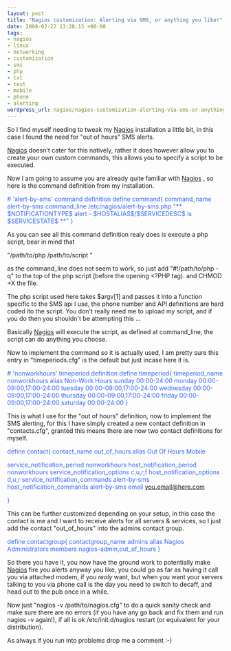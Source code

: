 ```yaml
--- 
layout: post
title: "Nagios customization: Alerting via SMS, or anything you like!"
date: 2008-02-22 13:28:13 +00:00
tags: 
- nagios
- linux
- networking
- customization
- sms
- php
- txt
- text
- mobile
- phone
- alerting
wordpress_url: nagios/nagios-customization-alerting-via-sms-or-anything-you-like
---
```

So I find myself needing to tweak my <a href="http://www.nagios.org/" title="Nagios" target="_blank">Nagios</a> installation a little bit, in this case I found the need for "out of hours" SMS alerts.

<a href="http://www.nagios.org/" title="Nagios" target="_blank">Nagios</a> doesn't cater for this natively, rather it does however allow you to create your own custom commands, this allows you to specify a script to be executed.

Now I am going to assume you are already quite familiar with <a href="http://www.nagios.org/" title="Nagios" target="_blank">Nagios</a> , so here is the command definition from my installation.

<font color="#c0c0c0">
</font>

<p align="left"><font color="#3366ff"> # 'alert-by-sms' command definition
</font><font color="#3366ff"> define command{
</font><font color="#3366ff"> command_name    alert-by-sms
</font><font color="#3366ff"> command_line    /etc/nagios/alert-by-sms.php "** $NOTIFICATIONTYPE$ alert - $HOSTALIAS$/$SERVICEDESC$ is $SERVICESTATE$ **"
</font><font color="#3366ff"> }</font>

As you can see all this command definition realy does is execute a php script, bear in mind that

"/path/to/php /path/to/script "

as the command_line does not seem to work, so just add "#!/path/to/php -q" to the top of the php script (before the opening &lt;?PHP tag). and CHMOD +X the file.

The php script used here takes $argv[1] and passes it into a function specific to the SMS api I use, the phone number and API definitions are hard coded ito the script.
You don't really need me to upload my script, and if you do then you shouldn't be attempting this ...

Basically <a href="http://www.nagios.org/" title="Nagios" target="_blank">Nagios</a> will execute the script, as defined at command_line, the script can do anything you choose.

Now to implement the command so it is actually used, I am pretty sure this entry in "timeperiods.cfg" is the default but just incase here it is.

<font color="#3366ff"># 'nonworkhours' timeperiod definition
define timeperiod{
timeperiod_name nonworkhours
alias           Non-Work Hours
sunday          00:00-24:00
monday          00:00-09:00,17:00-24:00
tuesday         00:00-09:00,17:00-24:00
wednesday       00:00-09:00,17:00-24:00
thursday        00:00-09:00,17:00-24:00
friday          00:00-09:00,17:00-24:00
saturday        00:00-24:00
}</font>

This is what I use for the "out of hours" definition, now to implement the SMS alerting, for this I have simply created a new contact definition in "contacts.cfg", granted this means there are now two contact definitions for myself.

<font color="#3366ff">define contact{
contact_name                    out_of_hours
alias                           Out Of Hours Mobile</font>

<font color="#3366ff">service_notification_period     nonworkhours
host_notification_period        nonworkhours
service_notification_options    c,u,r,f
host_notification_options       d,u,r
service_notification_commands   alert-by-sms
host_notification_commands      alert-by-sms
email                          you.email@here.com</font>

<font color="#3366ff">}</font>

This can be further customized depending on your setup, in this case the contact is me and I want to receive alerts for all servers &amp; services, so I just add the contact  "out_of_hours" into the admins contact group.

<font color="#3366ff">define contactgroup{
contactgroup_name       admins
alias                   Nagios Administrators
members                 nagios-admin,out_of_hours
}</font>

So there you have it, you now have the ground work to potentially make <a href="http://www.nagios.org/" title="Nagios" target="_blank">Nagios</a> fire you alerts anyway you like, you could go as far as having it call you via attached modem, if you _realy_ want, but when you want your servers talking to you via phone call is the day you need to switch to decaff, and head out to the pub once in a while.

Now just "nagios -v /path/to/nagios.cfg" to do a quick sanity check and make sure there are no errors (if you have any go back and fix them and run nagios -v again!), if all is ok /etc/init.d/nagios restart (or equivalent for your distribution).

As always if you run into problems drop me a comment :-)
